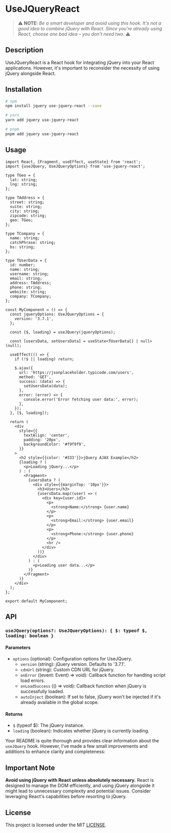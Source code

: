 # UseJQueryReact

> ⚠️ **NOTE:** _Be a smart developer and avoid using this hook. It's not a good idea to combine jQuery with React. Since you're already using React, choose one bad idea – you don't need two._ ⚠️

## Description

UseJQueryReact is a React hook for integrating jQuery into your React applications. However, it's important to reconsider the necessity of using jQuery alongside React.

## Installation

```bash
# npm
npm install jquery use-jquery-react --save

# yarn
yarn add jquery use-jquery-react

# pnpm
pnpm add jquery use-jquery-react
```

## Usage

```tsx
import React, {Fragment, useEffect, useState} from 'react';
import {useJQuery, UseJQueryOptions} from 'use-jquery-react';

type TGeo = {
  lat: string;
  lng: string;
};

type TAddress = {
  street: string;
  suite: string;
  city: string;
  zipcode: string;
  geo: TGeo;
};

type TCompany = {
  name: string;
  catchPhrase: string;
  bs: string;
};

type TUserData = {
  id: number;
  name: string;
  username: string;
  email: string;
  address: TAddress;
  phone: string;
  website: string;
  company: TCompany;
};

const MyComponent = () => {
  const jqueryOptions: UseJQueryOptions = {
    version: '3.7.1',
  };

  const {$, loading} = useJQuery(jqueryOptions);

  const [usersData, setUsersData] = useState<TUserData[] | null>(null);

  useEffect(() => {
    if (!$ || loading) return;

    $.ajax({
      url: 'https://jsonplaceholder.typicode.com/users',
      method: 'GET',
      success: (data) => {
        setUsersData(data);
      },
      error: (error) => {
        console.error('Error fetching user data:', error);
      },
    });
  }, [$, loading]);

  return (
    <div
      style={{
        textAlign: 'center',
        padding: '20px',
        backgroundColor: '#f9f9f9',
      }}
    >
      <h2 style={{color: '#333'}}>jQuery AJAX Example</h2>
      {loading ? (
        <p>Loading jQuery...</p>
      ) : (
        <Fragment>
          {usersData ? (
            <div style={{marginTop: '10px'}}>
              <h3>Users</h3>
              {usersData.map((user) => (
                <div key={user.id}>
                  <p>
                    <strong>Name:</strong> {user.name}
                  </p>
                  <p>
                    <strong>Email:</strong> {user.email}
                  </p>
                  <p>
                    <strong>Phone:</strong> {user.phone}
                  </p>
                  <hr />
                </div>
              ))}
            </div>
          ) : (
            <p>Loading user data...</p>
          )}
        </Fragment>
      )}
    </div>
  );
};

export default MyComponent;
```

## API

### `useJQuery(options?: UseJQueryOptions): { $: typeof $, loading: boolean }`

#### Parameters

- `options` (optional): Configuration options for UseJQuery.
  - `version` (string): jQuery version. Defaults to '3.7.1'.
  - `cdnUrl` (string): Custom CDN URL for jQuery.
  - `onError` ((event: Event) => void): Callback function for handling script load errors.
  - `onLoadSuccess` (() => void): Callback function when jQuery is successfully loaded.
  - `autoInject` (boolean): If set to false, jQuery won't be injected if it's already available in the global scope.

#### Returns

- `$` (typeof $): The jQuery instance.
- `loading` (boolean): Indicates whether jQuery is currently loading.

Your README is quite thorough and provides clear information about the `useJQuery` hook. However, I've made a few small improvements and additions to enhance clarity and completeness:

## Important Note

**Avoid using jQuery with React unless absolutely necessary.** React is designed to manage the DOM efficiently, and using jQuery alongside it might lead to unnecessary complexity and potential issues. Consider leveraging React's capabilities before resorting to jQuery.

## License

This project is licensed under the MIT [LICENSE](LICENSE).
